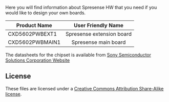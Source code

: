 Here you will find information about Spresense HW that you need if you would like to design your own boards.

| Product Name       | User Friendly Name           |
| ------------------ |:----------------------------:|
| CXD5602PWBEXT1     | Spresense extension board    |
| CXD5602PWBMAIN1    | Spresense main board         |

The datasheets for the chipset is available from [Sony Semiconductor Solutions Corporation Website](https://www.sony-semicon.co.jp/products_en/spresense/) 

## License
These files are licensed under a [Creative Commons Attribution Share-Alike license](LICENSE.txt).
